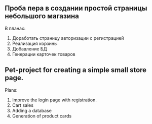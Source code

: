 ## Проба пера в создании простой страницы небольшого магазина
В планах:
1. Доработать страницу авторизации с регистрацией
2. Реализация корзины
3. Добавление БД
4. Генерации карточек товаров

## Pet-project for creating a simple small store page.
Plans:
1. Improve the login page with registration.
2. Cart sales
3. Adding a database
4. Generation of product cards
